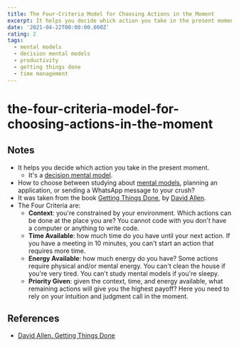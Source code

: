 ```yaml
---
title: The Four-Criteria Model for Choosing Actions in the Moment
excerpt: It helps you decide which action you take in the present moment.
date: '2021-04-22T00:00:00.000Z'
rating: 2
tags:
  - mental models
  - decision mental models
  - productivity
  - getting things done
  - time management
---
```


# the-four-criteria-model-for-choosing-actions-in-the-moment

## Notes

* It helps you decide which action you take in the present moment.
  * It's a [decision mental model](https://github.com/arantespp/arantespp.com/tree/b6972d031c3b14786c74e4cbe8941b4cc5f36c0f/zettelkasten/decision-mental-models/README.md).
* How to choose between studying about [mental models](https://github.com/arantespp/arantespp.com/tree/b6972d031c3b14786c74e4cbe8941b4cc5f36c0f/zettelkasten/mental-models/README.md), planning an application, or sending a WhatsApp message to your crush?
* It was taken from the book [Getting Things Done](https://github.com/arantespp/arantespp.com/tree/b6972d031c3b14786c74e4cbe8941b4cc5f36c0f/books/getting-things-done/README.md), by [David Allen](https://github.com/arantespp/arantespp.com/tree/b6972d031c3b14786c74e4cbe8941b4cc5f36c0f/zettelkasten/david-allen/README.md).
* The Four Criteria are:
  * **Context**: you're constrained by your environment. Which actions can be done at the place you are? You cannot code with you don't have a computer or anything to write code.
  * **Time Available**: how much time do you have until your next action. If you have a meeting in 10 minutes, you can't start an action that requires more time.
  * **Energy Available**: how much energy do you have? Some actions require physical and/or mental energy. You can't clean the house if you're very tired. You can't study mental models if you're sleepy.
  * **Priority Given**: given the context, time, and energy available, what remaining actions will give you the highest payoff? Here you need to rely on your intuition and judgment call in the moment.

## References

* [David Allen. Getting Things Done](https://github.com/arantespp/arantespp.com/tree/b6972d031c3b14786c74e4cbe8941b4cc5f36c0f/books/getting-things-done/README.md)

